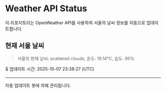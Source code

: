 
# Weather API Status

이 리포지토리는 OpenWeather API를 사용하여 서울의 날씨 정보를 자동으로 업데이트합니다.

## 현재 서울 날씨
> 서울의 현재 날씨: scattered clouds, 온도: 19.14°C, 습도: 95%

⏳ 업데이트 시간: 2025-10-07 23:38:27 (UTC)

---
자동 업데이트 봇에 의해 관리됩니다.
